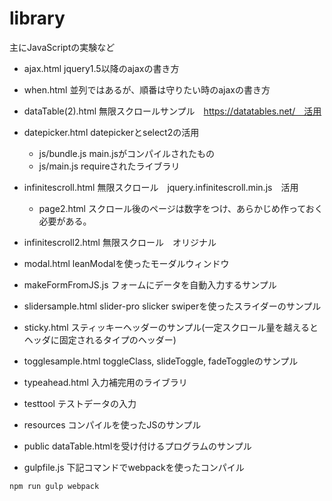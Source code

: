 # library
主にJavaScriptの実験など

- ajax.html jquery1.5以降のajaxの書き方
- when.html 並列ではあるが、順番は守りたい時のajaxの書き方
- dataTable(2).html 無限スクロールサンプル　https://datatables.net/　活用
- datepicker.html datepickerとselect2の活用
    - js/bundle.js main.jsがコンパイルされたもの
    - js/main.js requireされたライブラリ

- infinitescroll.html 無限スクロール　jquery.infinitescroll.min.js　活用
    - page2.html スクロール後のページは数字をつけ、あらかじめ作っておく必要がある。
- infinitescroll2.html 無限スクロール　オリジナル
- modal.html leanModalを使ったモーダルウィンドウ
- makeFormFromJS.js フォームにデータを自動入力するサンプル
- slidersample.html slider-pro slicker swiperを使ったスライダーのサンプル
- sticky.html スティッキーヘッダーのサンプル(一定スクロール量を越えるとヘッダに固定されるタイプのヘッダー)
- togglesample.html toggleClass, slideToggle, fadeToggleのサンプル
- typeahead.html 入力補完用のライブラリ

- testtool テストデータの入力
- resources コンパイルを使ったJSのサンプル
- public dataTable.htmlを受け付けるプログラムのサンプル
- gulpfile.js 下記コマンドでwebpackを使ったコンパイル　
```
npm run gulp webpack
```
